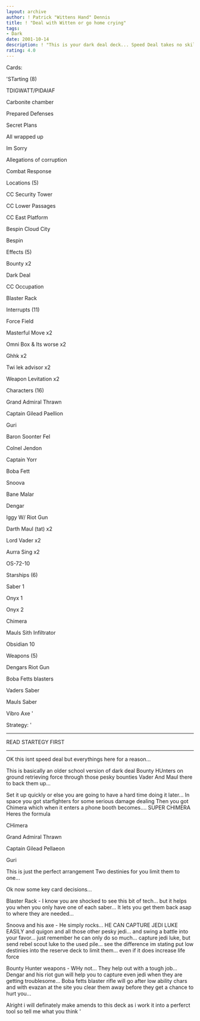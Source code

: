 ```yaml
---
layout: archive
author: ! Patrick "Wittens Hand" Dennis
title: ! "Deal with Witten or go home crying"
tags:
- Dark
date: 2001-10-14
description: ! "This is your dark deal deck... Speed Deal takes no skill this one takes not only skill but finesse to pull off"
rating: 4.0
---
```

Cards: 

'STarting (8)

TDIGWATT/PIDAIAF

Carbonite chamber

Prepared Defenses

Secret Plans

All wrapped up

Im Sorry

Allegations of corruption

Combat Response


Locations (5)

CC  Security Tower

CC  Lower Passages

CC  East Platform

Bespin  Cloud City

Bespin


Effects (5)

Bounty x2

Dark Deal

CC Occupation

Blaster Rack


Interrupts (11)

Force Field

Masterful Move x2

Omni Box & Its worse x2

Ghhk x2

Twi lek advisor x2

Weapon Levitation x2


Characters (16)

Grand Admiral Thrawn

Captain Gilead Paellion

Guri

Baron Soonter Fel

Colnel Jendon

Captain Yorr

Boba Fett

Snoova

Bane Malar

Dengar

Iggy W/ Riot Gun

Darth Maul (tat) x2

Lord Vader x2

Aurra Sing x2

OS-72-10


Starships (6)

Saber 1

Onyx 1

Onyx 2

Chimera

Mauls Sith Infiltrator

Obsidian 10


Weapons (5)

Dengars Riot Gun

Boba Fetts blasters

Vaders Saber

Mauls Saber

Vibro Axe '

Strategy: '

*********************************************

READ STARTEGY FIRST

*********************************************



OK this isnt speed deal but everythings here for a reason...


This is basically an older school version of dark deal Bounty HUnters on ground retrieving force through those pesky bounties Vader And Maul there to back them up...


Set it up quickly or else you are going to have a hard time doing it later... In space you got starfighters for some serious damage dealing Then you got Chimera which when it enters a phone booth becomes.... SUPER CHIMERA Heres the formula


CHimera

Grand Admiral Thrawn

Captain Gilead Pellaeon

Guri


This is just the perfect arrangement Two destinies for you limit them to one...


Ok now some key card decisions...


Blaster Rack - I know you are shocked to see this bit of tech... but it helps you when you only have one of each saber... It lets you get them back asap to where they are needed...


Snoova and his axe - He simply rocks... HE CAN CAPTURE JEDI LUKE EASILY and quigon and all those other pesky jedi... and swing a battle into your favor... just remember he can only do so much... capture jedi luke, but send rebel scout luke to the used pile... see the difference im stating put low destinies into the reserve deck to limit them... even if it does increase life force


Bounty Hunter weapons - WHy not... They help out with a tough job... Dengar and his riot gun will help you to capture even jedi when they are getting troublesome... Boba fetts blaster rifle will go after low ability chars and with evazan at the site you clear them away before they get a chance to hurt you...


Alright i will definately make amends to this deck as i work it into a perferct tool so tell me what you think '